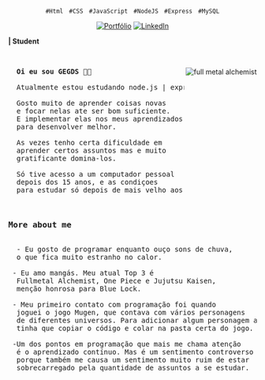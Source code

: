 <p align="center">
  <code>#Html</code> &nbsp;
  <code>#CSS</code> &nbsp;
  <code>#JavaScript</code> &nbsp;
  <code>#NodeJS</code> &nbsp;
  <code>#Express</code> &nbsp;
  <code>#MySQL</code>
</p>

<!-- Icons -->
<div align="center">
  <a href="" title="">
    <img alt="Portfólio" src=""></a>
 
  <a href="https://www.linkedin.com/in/gabriel-silva-39a71b217/" title="Conect with me">
    <img alt="LinkedIn" src="https://img.shields.io/badge/Linked--In-%20%20%20%20-blue"></a>
</div>

<!-- Title -->
<div align="left">
  <p>
    <strong>| Student</strong>
  </p>
</div>

&nbsp;

<img
  src="https://64.media.tumblr.com/a93bbaacc1057fdbb5febb1cba27ee47/tumblr_o78qr44Yl91rnbh24o2_540.gif"
  style="max-width: 90%; height: auto;" 
  align="right"
  alt="full metal alchemist"
/>

<!-- Main Content -->
<pre align="justify">
  <strong>Oi eu sou GEGDS 👋🏽</strong>

  Atualmente estou estudando node.js | express | ejs

  Gosto muito de aprender coisas novas 
  e focar nelas ate ser bom suficiente.
  E implementar elas nos meus aprendizados
  para desenvolver melhor.

  As vezes tenho certa dificuldade em 
  aprender certos assuntos mas e muito
  gratificante domina-los.

  Só tive acesso a um computador pessoal 
  depois dos 15 anos, e as condiçoes 
  para estudar só depois de mais velho aos 24.
</pre>

<pre width="100%">
  <h3>More about me</h3>
  - Eu gosto de programar enquanto ouço sons de chuva, 
  o que fica muito estranho no calor.

 - Eu amo mangás. Meu atual Top 3 é 
  Fullmetal Alchemist, One Piece e Jujutsu Kaisen,
  menção honrosa para Blue Lock.

 - Meu primeiro contato com programação foi quando 
  joguei o jogo Mugen, que contava com vários personagens 
  de diferentes universos. Para adicionar algum personagem ao jogo, 
  tinha que copiar o código e colar na pasta certa do jogo.

 -Um dos pontos em programação que mais me chama atenção 
  é o aprendizado contínuo. Mas é um sentimento controverso 
  porque também me causa um sentimento muito ruim de estar 
  sobrecarregado pela quantidade de assuntos a se estudar.

</pre>
